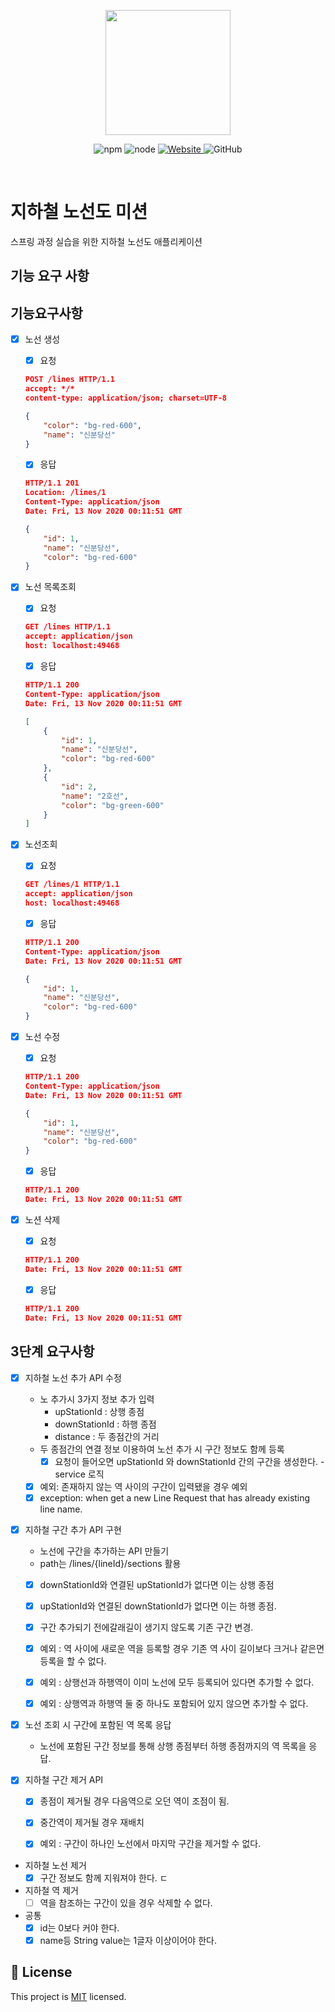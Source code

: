 <p align="center">
    <img width="200px;" src="https://raw.githubusercontent.com/woowacourse/atdd-subway-admin-frontend/master/images/main_logo.png"/>
</p>
<p align="center">
  <img alt="npm" src="https://img.shields.io/badge/npm-%3E%3D%205.5.0-blue">
  <img alt="node" src="https://img.shields.io/badge/node-%3E%3D%209.3.0-blue">
  <a href="https://techcourse.woowahan.com/c/Dr6fhku7" alt="woowacuorse subway">
    <img alt="Website" src="https://img.shields.io/website?url=https%3A%2F%2Fedu.nextstep.camp%2Fc%2FR89PYi5H">
  </a>
  <img alt="GitHub" src="https://img.shields.io/github/license/woowacourse/atdd-subway-map">
</p>

<br>

# 지하철 노선도 미션
스프링 과정 실습을 위한 지하철 노선도 애플리케이션

## 기능 요구 사항

## 기능요구사항

- [x] 노선 생성

    - [x] 요청

  ```json
  POST /lines HTTP/1.1
  accept: */*
  content-type: application/json; charset=UTF-8
  
  {
      "color": "bg-red-600",
      "name": "신분당선"
  }
  ```

    - [x] 응답

  ```json
  HTTP/1.1 201 
  Location: /lines/1
  Content-Type: application/json
  Date: Fri, 13 Nov 2020 00:11:51 GMT
  
  {
      "id": 1,
      "name": "신분당선",
      "color": "bg-red-600"
  }
  ```



- [x] 노선 목록조회

    - [x] 요청

  ```json
  GET /lines HTTP/1.1
  accept: application/json
  host: localhost:49468
  ```

    - [x] 응답

  ```json
  HTTP/1.1 200 
  Content-Type: application/json
  Date: Fri, 13 Nov 2020 00:11:51 GMT
  
  [
      {
          "id": 1,
          "name": "신분당선",
          "color": "bg-red-600"
      },
      {
          "id": 2,
          "name": "2호선",
          "color": "bg-green-600"
      }
  ]
  ```

- [x] 노선조회

    - [x] 요청

  ```json
  GET /lines/1 HTTP/1.1
  accept: application/json
  host: localhost:49468
  ```

    - [x] 응답

  ```json
  HTTP/1.1 200 
  Content-Type: application/json
  Date: Fri, 13 Nov 2020 00:11:51 GMT
  
  {
      "id": 1,
      "name": "신분당선",
      "color": "bg-red-600"
  }
  ```

- [x] 노선 수정

    - [x] 요청

  ```json
  HTTP/1.1 200 
  Content-Type: application/json
  Date: Fri, 13 Nov 2020 00:11:51 GMT
  
  {
      "id": 1,
      "name": "신분당선",
      "color": "bg-red-600"
  }
  ```

    - [x] 응답

  ```json
  HTTP/1.1 200 
  Date: Fri, 13 Nov 2020 00:11:51 GMT
  ```



- [x] 노션 삭제

    - [x] 요청

  ```json
  HTTP/1.1 200 
  Date: Fri, 13 Nov 2020 00:11:51 GMT
  ```

    - [x] 응답

  ```json
  HTTP/1.1 200 
  Date: Fri, 13 Nov 2020 00:11:51 GMT
  ```

## 3단계 요구사항
- [x] 지하철 노선 추가 API 수정
  - 노 추가시 3가지 정보 추가 입력
    - upStationId : 상행 종점
    - downStationId : 하행 종점
    - distance : 두 종점간의 거리
  - 두 종점간의 연결 정보 이용하여 노선 추가 시 구간 정보도 함께 등록
    - [x] 요청이 들어오면 upStationId 와 downStationId 간의 구간을 생성한다. - service 로직
    
  - [x] 예외: 존재하지 않는 역 사이의 구간이 입력됐을 경우 예외
  - [x] exception: when get a new Line Request that has already existing line name.

- [x] 지하철 구간 추가 API 구현
  - 노선에 구간을 추가하는 API 만들기
  - path는 /lines/{lineId}/sections 활용
  - [x] downStationId와 연결된 upStationId가 없다면 이는 상행 종점
  - [x] upStationId와 연결된 downStationId가 없다면 이는 하행 종점.
  - [x] 구간 추가되기 전에갈래길이 생기지 않도록 기존 구간 변경.
  
  - [x] 예외 : 역 사이에 새로운 역을 등록할 경우 기존 역 사이 길이보다 크거나 같은면 등록을 할 수 없다.
  - [x] 예외 : 상행선과 하행역이 이미 노선에 모두 등록되어 있다면 추가할 수 없다.
  - [x] 예외 : 상행역과 하행역 둘 중 하나도 포함되어 있지 않으면 추가할 수 없다.
    

- [x] 노선 조회 시 구간에 포함된 역 목록 응답
  - 노선에 포함된 구간 정보를 통해 상행 종점부터 하행 종점까지의 역 목록을 응답.
  
- [x] 지하철 구간 제거 API
  - [x] 종점이 제거될 경우 다음역으로 오던 역이 조점이 됨.
  - [x] 중간역이 제거될 경우 재배치

  - [x] 예외 : 구간이 하나인 노선에서 마지막 구간을 제거할 수 없다.
  
- 지하철 노선 제거
  - [x] 구간 정보도 함께 지워져야 한다.
  ㄷ
- 지하철 역 제거
  - [ ] 역을 참조하는 구간이 있을 경우 삭제할 수 없다.

- 공통
  - [x] id는 0보다 커야 한다.
  - [x] name등 String value는 1글자 이상이어야 한다.

## 📝 License

This project is [MIT](https://github.com/woowacourse/atdd-subway-map/blob/master/LICENSE) licensed.


